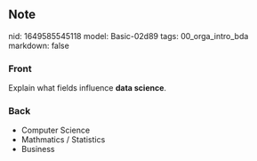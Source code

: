 ## Note
nid: 1649585545118
model: Basic-02d89
tags: 00_orga_intro_bda
markdown: false

### Front
Explain what fields influence <b>data science</b>.

### Back
<ul><li>Computer Science</li><li>Mathmatics / Statistics</li><li>Business</li></ul>
